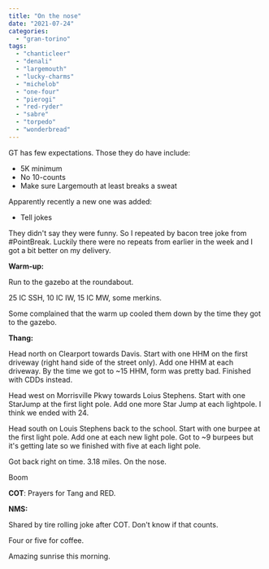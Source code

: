 ```yaml
---
title: "On the nose"
date: "2021-07-24"
categories: 
  - "gran-torino"
tags: 
  - "chanticleer"
  - "denali"
  - "largemouth"
  - "lucky-charms"
  - "michelob"
  - "one-four"
  - "pierogi"
  - "red-ryder"
  - "sabre"
  - "torpedo"
  - "wonderbread"
---
```


GT has few expectations. Those they do have include:

- 5K minimum
- No 10-counts
- Make sure Largemouth at least breaks a sweat

Apparently recently a new one was added:

- Tell jokes

They didn't say they were funny. So I repeated by bacon tree joke from #PointBreak. Luckily there were no repeats from earlier in the week and I got a bit better on my delivery.

**Warm-up:**

Run to the gazebo at the roundabout.

25 IC SSH, 10 IC IW, 15 IC MW, some merkins.

Some complained that the warm up cooled them down by the time they got to the gazebo.

**Thang:**

Head north on Clearport towards Davis. Start with one HHM on the first driveway (right hand side of the street only). Add one HHM at each driveway. By the time we got to ~15 HHM, form was pretty bad. Finished with CDDs instead.

Head west on Morrisville Pkwy towards Loius Stephens. Start with one StarJump at the first light pole. Add one more Star Jump at each lightpole. I think we ended with 24.

Head south on Louis Stephens back to the school. Start with one burpee at the first light pole. Add one at each new light pole. Got to ~9 burpees but it's getting late so we finished with five at each light pole.

Got back right on time. 3.18 miles. On the nose.

Boom

**COT**: Prayers for Tang and RED.

**NMS:**

Shared by tire rolling joke after COT. Don't know if that counts.

Four or five for coffee.

Amazing sunrise this morning.
